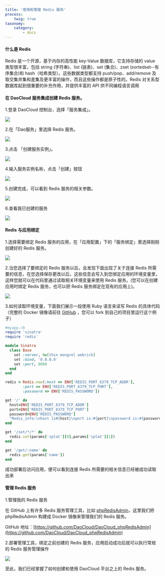 ```yaml
---
title: '使用和管理 Redis 服务'
process:
    twig: true
taxonomy:
    category:
        - docs
---
```


#### 什么是 Redis

Redis 是一个开源，基于内存的高性能 key-Value 数据库，它支持存储的 value 类型很丰富，包括 string (字符串)、list (链表)、set (集合)、zset (sortedset--有序集合)和 hash（哈希类型）。这些数据类型都支持 push/pop、add/remove 及取交集并集和差集及更丰富的操作，而且这些操作都是原子性的。Redis 对关系型数据库起到很重要的补充作用，并提供丰富的 API 供不同编程语言调用

#### 在 DaoCloud 服务集成创建 Redis 服务。

1.登录 DaoCloud 控制台，选择「服务集成」。

![](image_1.png)

2.在「Dao服务」里选择 Redis 服务。

![](image_2.png)

3.点击 「创建服务实例」。

![](image_3.png)

4.输入服务实例名称，点击「创建」按钮

![](image_4.png)

5.创建完成，可以看到 Redis 服务的相关参数。

![](image_5.png)

6.查看我已创建的服务

![](image_6.png)

#### Redis 与应用绑定

1.选择需要绑定 Redis 服务的应用，在「应用配置」下的「服务绑定」里选择刚刚创建好的 Redis 服务。

![](image_7.png)

2.当您选择了要绑定的 Redis 服务以后，会发现下面出现了关于连接 Redis 所需要的信息，在您选择保存更改以后，这些信息会写入到您绑定应用的环境变量里，这样您就可以在代码里通过读取相关环境变量来使用 Redis 服务。(您可以在创建应用时绑定 Redis 服务，也可以把 Redis 服务绑定在现有的应用上)。

![](image_8.png)

3.如何读取环境变量，下面我们展示一段使用 Ruby 语言来读写 Redis 的具体代码（完整的 Docker 镜像请前往 [GitHub](https://github.com/DaoCloud/DaoCloud_redis) ，您可以 fork 到自己的项目里运行这个例子）

```ruby
#myapp.rb
require 'sinatra'
require 'redis'

module Sinatra
  class Base
    set :server, %w[thin mongrel webrick]
    set :bind, '0.0.0.0'
    set :port, 8080
  end
end

redis = Redis.new(:host => ENV['REDIS_PORT_6379_TCP_ADDR'],
        :port => ENV['REDIS_PORT_6379_TCP_PORT'],
        :password => ENV['REDIS_PASSWORD'])

get '/' do
  host=ENV['REDIS_PORT_6379_TCP_ADDR']
  port=ENV['REDIS_PORT_6379_TCP_PORT']
  password=ENV['REDIS_PASSWORD']
  "Redis_info:\nhost is#{host}\nport is:#{port}\npassword is:#{password}"
end

get '/set/*/*' do
  redis.set(params['splat'][0],params['splat'][1])
end

get '/get/:name' do
  redis.get(params['name'])
end
```

成功部署后访问应用，便可以看到连接 Redis 所需要的相关信息已经被成功读取出来

#### 管理 Redis 服务
1.管理我的 Redis 服务

在 GitHub 上有许多 Redis 服务管理工具，比如 [phpRedisAdmin](https://github.com/erikdubbelboer/phpRedisAdmin.git)，这里我们把 phpRedisAdmin 构建成 Docker 镜像来管理我们的 Redis 服务。

GitHub 地址：[https://github.com/DaoCloud/DaoCloud_phpRedisAdmin](https://github.com/DaoCloud/DaoCloud_phpRedisAdmin)

2.部署管理工具，绑定之前创建的 Redis 服务，应用启动成功后就可以执行常规的 Redis 服务管理操作

![](image_9.png)

至此，我们已经掌握了如何创建和使用 DaoCloud 平台之上的 Redis 服务。